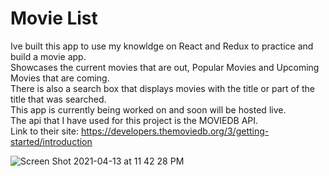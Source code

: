# Movie List

Ive built this app to use my knowldge on React and Redux to practice and build a movie app. <br>
Showcases the current movies that are out, Popular Movies and Upcoming Movies that are coming. <br>
There is also a search box that displays movies with the title or part of the title that was searched. <br>
This app is currently being worked on and soon will be hosted live. <br>
The api that I have used for this project is the MOVIEDB API. <br>
Link to their site: https://developers.themoviedb.org/3/getting-started/introduction <br>




![Screen Shot 2021-04-13 at 11 42 28 PM](https://user-images.githubusercontent.com/59195400/114665482-f21c0880-9cb1-11eb-80c9-e2d82629399c.png)



